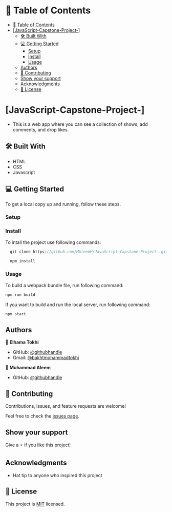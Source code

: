 <!-- TABLE OF CONTENTS -->

# 📗 Table of Contents

- [📗 Table of Contents](#-table-of-contents)
- [\[JavaScript-Capstone-Project-\] ](#javascript-capstone-project--)
  - [🛠 Built With ](#-built-with-)
  - [💻 Getting Started ](#-getting-started-)
    - [Setup](#setup)
    - [Install ](#install-)
    - [Usage](#usage)
  - [Authors ](#authors-)
  - [🤝 Contributing ](#-contributing-)
  - [Show your support ](#show-your-support-)
  - [Acknowledgments ](#acknowledgments-)
  - [📝 License ](#-license-)

<!-- PROJECT DESCRIPTION -->

# [JavaScript-Capstone-Project-] <a name="about-project"></a>

- This is a web app where you can see a collection of shows, add comments, and drop likes.

## 🛠 Built With <a name="built-with"></a>

- HTML
- CSS
- Javascript

<!-- GETTING STARTED -->

## 💻 Getting Started <a name="getting-started"></a>

To get a local copy up and running, follow these steps.

### Setup

### Install <a name="install"></a>

To intall the project use following commands:

```js
  git clone https://github.com/MAleemH/JavaScript-Capstone-Project-.git
```
```js
  npm install
```

### Usage

To build a webpack bundle file, run following command:

```js
npm run build
```

If you want to build and run the local server, run following command:

```js
npm start
```

## Authors <a name="authors"></a>

👤 **Elhama Tokhi**

- GitHub: [@githubhandle](https://github.com/elhamatokhi)
- Gmail: [@bakhtmohammadtokhi](bakhtmohammadtokhi@gmail.com)

👤 **Muhammad Aleem** 

- GitHub: [@githubhandle](https://github.com/MAleemH)

## 🤝 Contributing <a name="contributing"></a>

Contributions, issues, and feature requests are welcome!

Feel free to check the [issues page](../../issues/).

## Show your support <a name="support"></a>

Give a ⭐️ if you like this project!

## Acknowledgments <a name="acknowledgements"></a>

- Hat tip to anyone who inspired this project

## 📝 License <a name="license"></a>

This project is [MIT](./LICENSE) licensed.

<a name="readme-top"></a>
